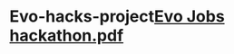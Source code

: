 # Evo-hacks-project[Evo Jobs hackathon.pdf](https://github.com/itsdarad/Evo-hacks-project/files/8414177/Evo.Jobs.hackathon.pdf)
